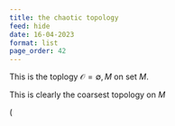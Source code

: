 ```yaml
---
title: the chaotic topology
feed: hide
date: 16-04-2023
format: list
page_order: 42
---
```



This is the toplogy $\mathcal O = {\emptyset, M}$ on set $M$.

This is clearly the coarsest topology on $M$

\(